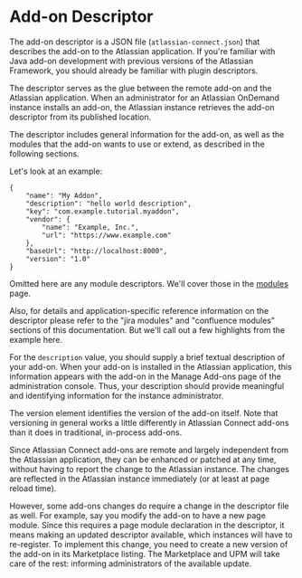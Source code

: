 # Add-on Descriptor
The add-on descriptor is a JSON file (`atlassian-connect.json`) that describes the add-on to the Atlassian application.
If you're familiar with Java add-on development with previous versions of the Atlassian Framework, you should already be
familiar with plugin descriptors.

The descriptor serves as the glue between the remote add-on and the Atlassian application. When an administrator for an
Atlassian OnDemand instance installs an add-on, the Atlassian instance retrieves the add-on descriptor from its
published location.

The descriptor includes general information for the add-on, as well as the modules that the add-on wants to use or
extend, as described in the following sections.

Let's look at an example:

```
{
    "name": "My Addon",
    "description": "hello world description",
    "key": "com.example.tutorial.myaddon",
    "vendor": {
        "name": "Example, Inc.",
        "url": "https://www.example.com"
    },
    "baseUrl": "http://localhost:8000",
    "version": "1.0"
}
```

Omitted here are any module descriptors. We'll cover those in the [modules](./modules.html) page.

Also, for details and application-specific reference information on the descriptor please refer to the "jira modules"
and "confluence modules" sections of this documentation. But we'll call out a few highlights from the example here.

For the `description` value, you should supply a brief textual description of your add-on. When your add-on is installed
in the Atlassian application, this information appears with the add-on in the Manage Add-ons page of the administration
console. Thus, your description should provide meaningful and identifying information for the instance administrator.

The version element identifies the version of the add-on itself. Note that versioning in general works a little
differently in Atlassian Connect add-ons than it does in traditional, in-process add-ons.

Since Atlassian Connect add-ons are remote and largely independent from the Atlassian application, they can be enhanced
or patched at any time, without having to report the change to the Atlassian instance. The changes are reflected in the
Atlassian instance immediately (or at least at page reload time).

However, some add-ons changes do require a change in the descriptor file as well. For example, say you modify the add-on
to have a new page module. Since this requires a page module declaration in the descriptor, it means making an updated
descriptor available, which instances will have to re-register. To implement this change, you need to create a new version
of the add-on in its Marketplace listing. The Marketplace and UPM will take care of the rest: informing administrators
of the available update.
